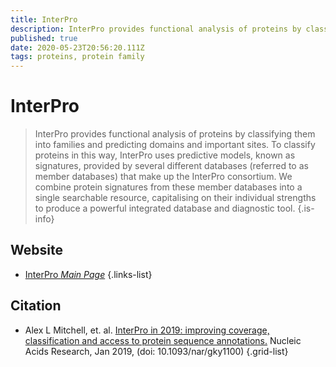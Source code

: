 ```yaml
---
title: InterPro
description: InterPro provides functional analysis of proteins by classifying them into families and predicting domains and important sites.
published: true
date: 2020-05-23T20:56:20.111Z
tags: proteins, protein family
---
```


# InterPro

> InterPro provides functional analysis of proteins by classifying them into families and predicting domains and important sites. To classify proteins in this way, InterPro uses predictive models, known as signatures, provided by several different databases (referred to as member databases) that make up the InterPro consortium. We combine protein signatures from these member databases into a single searchable resource, capitalising on their individual strengths to produce a powerful integrated database and diagnostic tool.
{.is-info}



## Website

- [InterPro *Main Page*](http://www.ebi.ac.uk/interpro/)
{.links-list}

## Citation

- Alex L Mitchell, et. al. [InterPro in 2019: improving coverage, classification and access to protein sequence annotations.](https://academic.oup.com/nar/article/47/D1/D351/5162469) Nucleic Acids Research, Jan 2019, (doi: 10.1093/nar/gky1100)
{.grid-list}